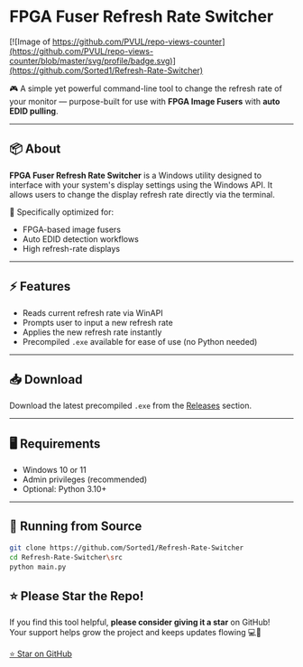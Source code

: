 # FPGA Fuser Refresh Rate Switcher
[![Image of https://github.com/PVUL/repo-views-counter](https://github.com/PVUL/repo-views-counter/blob/master/svg/profile/badge.svg)](https://github.com/Sorted1/Refresh-Rate-Switcher)

🎮 A simple yet powerful command-line tool to change the refresh rate of your monitor — purpose-built for use with **FPGA Image Fusers** with **auto EDID pulling**.

---

## 📦 About

**FPGA Fuser Refresh Rate Switcher** is a Windows utility designed to interface with your system's display settings using the Windows API. It allows users to change the display refresh rate directly via the terminal.

🔧 Specifically optimized for:
- FPGA-based image fusers
- Auto EDID detection workflows
- High refresh-rate displays

---

## ⚡ Features

- Reads current refresh rate via WinAPI
- Prompts user to input a new refresh rate
- Applies the new refresh rate instantly
- Precompiled `.exe` available for ease of use (no Python needed)

---

## 📥 Download

Download the latest precompiled `.exe` from the [Releases](https://github.com/Sorted1/Refresh-Rate-Switcher/relases) section.

---

## 🖥️ Requirements

- Windows 10 or 11
- Admin privileges (recommended)
- Optional: Python 3.10+

---


## 🚀 Running from Source

```bash
git clone https://github.com/Sorted1/Refresh-Rate-Switcher
cd Refresh-Rate-Switcher\src
python main.py
```
## ⭐ Please Star the Repo!

If you find this tool helpful, **please consider giving it a star** on GitHub!  
Your support helps grow the project and keeps updates flowing 💻🌟

[⭐ Star on GitHub](https://github.com/Sorted1/Refresh-Rate-Switcher)
